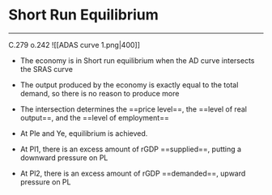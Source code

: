 # Short Run Equilibrium
---
C.279 o.242
![[ADAS curve 1.png|400]]

- The economy is in Short run equilibrium when the AD curve intersects the SRAS curve
- The output produced by the economy is exactly equal to the total demand, so there is no reason to produce more
- The intersection determines the ==price level==, the ==level of real output==, and the ==level of employment==

- At Ple and Ye, equilibrium is achieved.
- At Pl1, there is an excess amount of rGDP ==supplied==, putting a downward pressure on PL
- At Pl2, there is an excess amount of rGDP ==demanded==, upward pressure on PL